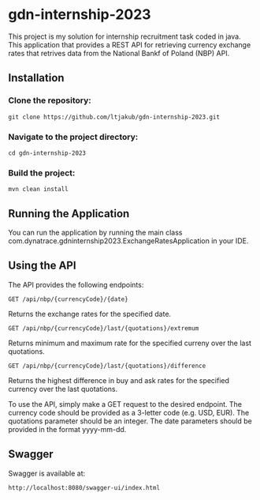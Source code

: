 # gdn-internship-2023
This project is my solution for internship recruitment task coded in java. 
This application that provides a REST API for retrieving currency exchange rates that retrives data from the National Bankf of Poland (NBP) API. 
## Installation
### Clone the repository:
```
git clone https://github.com/ltjakub/gdn-internship-2023.git
```
### Navigate to the project directory:
```
cd gdn-internship-2023
```
### Build the project:
```
mvn clean install
```
## Running the Application
You can run the application by running the main class com.dynatrace.gdninternship2023.ExchangeRatesApplication in your IDE.
## Using the API
The API provides the following endpoints:
```
GET /api/nbp/{currencyCode}/{date}
```
Returns the exchange rates for the specified date.
```
GET /api/nbp/{currencyCode}/last/{quotations}/extremum
```
Returns minimum and maximum rate for the specified curreny over the last quotations.
```
GET /api/nbp/{currencyCode}/last/{quotations}/difference
```
Returns the highest difference in buy and ask rates for the specified currency over the last quotations.


To use the API, simply make a GET request to the desired endpoint. The currency code should be provided as a 3-letter code (e.g. USD, EUR). The quotations parameter should be an integer. The date parameters should be provided in the format yyyy-mm-dd.

## Swagger
Swagger is available at:
```
http://localhost:8080/swagger-ui/index.html
```
